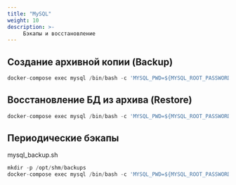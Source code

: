 ```yaml
---
title: "MySQL"
weight: 10
description: >-
     Бэкапы и восстановление
---
```


## Создание архивной копии (Backup)

```go
docker-compose exec mysql /bin/bash -c 'MYSQL_PWD=${MYSQL_ROOT_PASSWORD} mysqldump -u root shm' > shm_backup.sql
```

## Восстановление БД из архива (Restore)

```go
docker-compose exec mysql /bin/bash -c 'MYSQL_PWD=${MYSQL_ROOT_PASSWORD} mysql -u root shm' < shm_backup.sql
```

## Периодические бэкапы

mysql_backup.sh
```go
mkdir -p /opt/shm/backups
docker-compose exec mysql /bin/bash -c 'MYSQL_PWD=${MYSQL_ROOT_PASSWORD} mysqldump -u root shm' > /opt/shm/backups/shm_$(date +%d%m%Y-%H%M%S).sql
```
